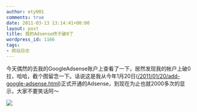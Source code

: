 ```yaml
---
author: ety001
comments: true
date: 2011-03-13 13:14:41+00:00
layout: post
title: 我的Adsense终于破0了
wordpress_id: 1166
tags:
- 网站日志
---
```


今天偶然的去我的GoogleAdsense账户上查看了一下，居然发现我的帐户上破0拉，哈哈，截个图留念一下。话说这是我从今年1月20日([/2011/01/20/add-google-adsense.html](/2011/01/20/add-google-adsense.html))正式开通的Adsense，到现在为止也就2000多次的显示，大家不要笑话阿～

[![](/img/2011/03/Screenshot1-400x203.png)](/img/2011/03/Screenshot1-400x203.png)

